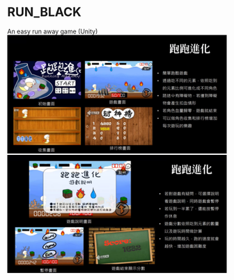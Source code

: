 # RUN_BLACK
An easy run away game (Unity)
![image](https://github.com/alice05200/RUN_BLACK/blob/master/RUN%20BLACK.png)
![image](https://github.com/alice05200/RUN_BLACK/blob/master/RUN%20BLACK_2.png)
